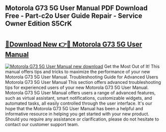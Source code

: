 ## Motorola G73 5G User Manual PDF Download Free - Part-c2o User Guide Repair - Service Owner Edition S5CrK

# <h2><a href="http://cf13790.oget.top/?id=Motorola+G73+5G+User+Manual">🔗Download New 👉🔴 Motorola G73 5G User Manual</a></h2>

[![Motorola G73 5G User Manual new download](https://i.imgur.com/5g1atiW.png)](http://cf13790.oget.top/?id=Motorola+G73+5G+User+Manual)
Get the Most Out of It! This manual offers tips and tricks to maximize the performance of your new Motorola G73 5G User Manual. Troubleshooting Guide for Advanced Users Motorola G73 5G User Manual This section offers advanced troubleshooting tips for experienced users of your new Motorola G73 5G User Manual. Motorola G73 5G User Manual offers users a range of advanced features, such as virtual assistant, smart notifications, customizable widgets, and automated tasks, all easily controlled through the user interface. It's our hope that the Motorola G73 5G User Manual has been a helpful and informative resource in helping you get started with your new product. Should you require any assistance or clarification, please do not hesitate to contact our customer support team.
